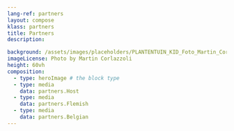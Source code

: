 ```yaml
---
lang-ref: partners
layout: compose
klass: partners
title: Partners
description: 

background: /assets/images/placeholders/PLANTENTUIN_KID_Foto_Martin_Corlazzoli.jpg
imageLicense: Photo by Martin Corlazzoli
height: 60vh
composition:
  - type: heroImage # the block type
  - type: media
    data: partners.Host
  - type: media
    data: partners.Flemish
  - type: media
    data: partners.Belgian
---
```

